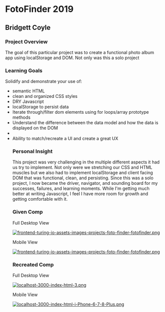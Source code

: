 <h1>FotoFinder 2019</h1>
<h2>Bridgett Coyle</h2>

<h3>Project Overview</h3>
<p>The goal of this particular project was to create a functional photo album app using localStorage and DOM. Not only was this a solo project  </p>
<h3>Learning Goals</h3>
<p>Solidify and demonstrate your use of:</p>
<ul>
  <li>semantic HTML</li>
  <li>clean and organized CSS styles</li>
  <li>DRY Javascript</li>
  <li>localStorage to persist data</li>
  <li>Iterate through/filter dom elements using for loops/array prototype methods</li>
  <li>Understand the difference between the data model and how the data is displayed on the DOM<li>
  <li>Ability to match/recreate a UI and create a great UX</li>

<h3>Personal Insight</h3>
<p>This project was very challenging in the multiple different aspects it had us try to implement. Not only were we stretching our CSS and HTML muscles but we also had to implement localStorage and client facing DOM that was functional, clean, and persisting. Since this was a solo project, I now became the driver, navigator, and sounding board for my successes, failures, and learning moments. While I'm getting much better at writing Javascript, I feel I have more room for growth and getting comfortable with it.  


<h3>Given Comp</h3>

Full Desktop View

[![frontend-turing-io-assets-images-projects-foto-finder-fotofinder.png](https://i.postimg.cc/g093LS6K/frontend-turing-io-assets-images-projects-foto-finder-fotofinder.png)](https://postimg.cc/DSgStc6W)


Mobile View 

[![frontend-turing-io-assets-images-projects-foto-finder-fotofinder.png](https://i.postimg.cc/zByHG4J7/frontend-turing-io-assets-images-projects-foto-finder-fotofinder.png)](https://postimg.cc/ygz8fQ33)

<h3>Recreated Comp</h3>

Full Desktop View

[![localhost-3000-index-html-3.png](https://i.postimg.cc/m2NHgvx3/localhost-3000-index-html-3.png)](https://postimg.cc/gnjJMB2r)

Mobile View

[![localhost-3000-index-html-i-Phone-6-7-8-Plus.png](https://i.postimg.cc/X73rmsZr/localhost-3000-index-html-i-Phone-6-7-8-Plus.png)](https://postimg.cc/Jt67Bc58)


